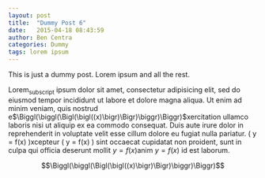 ```yaml
---
layout: post
title:  "Dummy Post 6"
date:   2015-04-18 08:43:59
author: Ben Centra
categories: Dummy
tags: lorem ipsum
---
```


This is just a dummy post. Lorem ipsum and all the rest.

Lorem<sub>subscript</sub> ipsum dolor sit amet, consectetur adipisicing elit, sed do eiusmod
tempor incididunt ut labore et dolore magna aliqua. Ut enim ad minim veniam,
quis nostrud e$\Biggl(\biggl(\Bigl(\bigl((x)\bigr)\Bigr)\biggr)\Biggr)$xercitation ullamco laboris nisi ut aliquip ex ea commodo
consequat. Duis aute irure dolor in reprehenderit in voluptate velit esse
cillum dolore eu fugiat nulla pariatur. \( y = f(x) \)xcepteur \( y = f(x) \) sint occaecat cupidatat non
proident, sunt in culpa qui officia deserunt mollit $y = f(x)$anim $y = f(x)$ id est laborum.

$$\Biggl(\biggl(\Bigl(\bigl((x)\bigr)\Bigr)\biggr)\Biggr)$$
